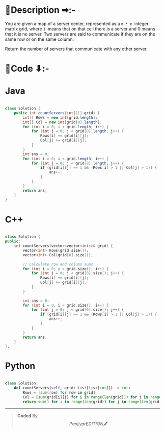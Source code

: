 # 📍Description ➡:-
<!-- Describe your first thoughts on how to solve this problem. -->
You are given a map of a server center, represented as a `m * n `integer matrix grid, where `1 `means that on that cell there is a server and 0 means that it is no server. Two servers are said to communicate if they are on the same row or on the same column.

Return the number of servers that communicate with any other server.


# 📝Code ⬇:-



# Java
```java []

class Solution {
    public int countServers(int[][] grid) {
        int[] Rows = new int[grid.length];
        int[] Col = new int[grid[0].length];
        for (int i = 0; i < grid.length; i++) {
            for (int j = 0; j < grid[0].length; j++) {
                Rows[i] += grid[i][j];
                Col[j] += grid[i][j];
            }
        }
        int ans = 0;
        for (int i = 0; i < grid.length; i++) {
            for (int j = 0; j < grid[0].length; j++) {
                if (grid[i][j] == 1 && (Rows[i] > 1 || Col[j] > 1)) {
                    ans++;
                }
            }
        }
        return ans;
    }
}

```

# C++
``` cpp []

class Solution {
public:
    int countServers(vector<vector<int>>& grid) {
        vector<int> Rows(grid.size());
        vector<int> Col(grid[0].size());
        
        // Calculate row and column sums
        for (int i = 0; i < grid.size(); i++) {
            for (int j = 0; j < grid[0].size(); j++) {
                Rows[i] += grid[i][j];
                Col[j] += grid[i][j];
            }
        }
        
        int ans = 0;
        for (int i = 0; i < grid.size(); i++) {
            for (int j = 0; j < grid[0].size(); j++) {
                if (grid[i][j] == 1 && (Rows[i] > 1 || Col[j] > 1)) {
                    ans++;
                }
            }
        }
        return ans;
    }
};
```

# Python
``` python []

class Solution:
    def countServers(self, grid: List[List[int]]) -> int:
        Rows = [sum(row) for row in grid]
        Col = [sum(grid[i][j] for i in range(len(grid))) for j in range(len(grid[0]))]
        return sum(1 for i in range(len(grid)) for j in range(len(grid[0])) if grid[i][j] == 1 and (Rows[i] > 1 or Col[j] > 1))    
```

---

>    **Coded** By $$Panjiyar EDITION 🖋  $$

               
